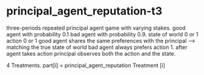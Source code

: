 # principal_agent_reputation-t3
three-periods repeated principal agent game with varying stakes.
good agent with probability 0.1
bad agent with probability 0.9.
state of world 0 or 1
action 0 or 1
good agent shares the same preferences with the principal --> matching the true state of world
bad agent always prefers action 1.
after agent takes action principal observes both the action and the state.

4 Treatments. part[i] = principal_agent_reputation Treatment [i]

